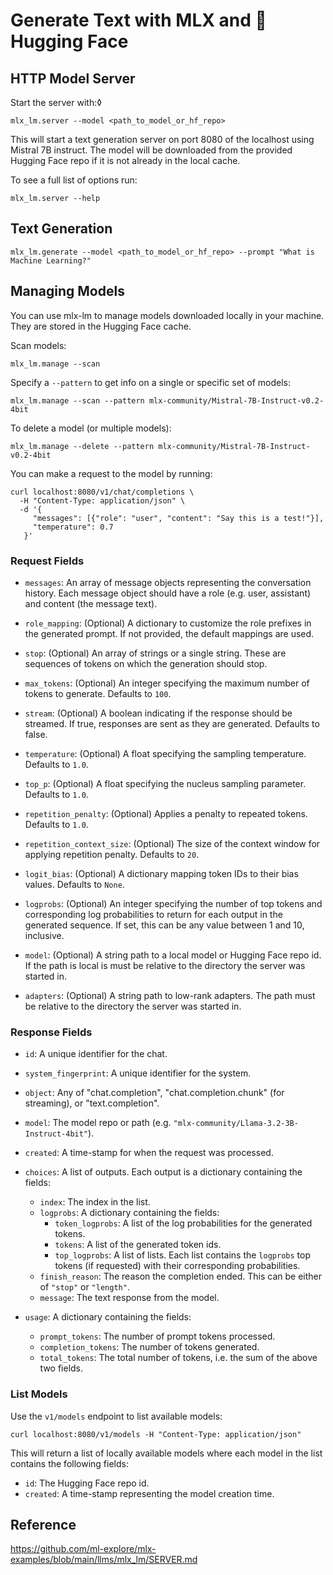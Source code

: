 # Generate Text with MLX and 🤗 Hugging Face

## HTTP Model Server

Start the server with:◊

```shell
mlx_lm.server --model <path_to_model_or_hf_repo>
```

This will start a text generation server on port 8080 of the localhost using Mistral 7B instruct. The model will be downloaded from the provided Hugging Face repo if it is not already in the local cache.

To see a full list of options run:
```shell
mlx_lm.server --help
```

## Text Generation

```shell
mlx_lm.generate --model <path_to_model_or_hf_repo> --prompt "What is Machine Learning?"
```


## Managing Models

You can use mlx-lm to manage models downloaded locally in your machine. They are stored in the Hugging Face cache.

Scan models:

```shell
mlx_lm.manage --scan
```

Specify a `--pattern` to get info on a single or specific set of models:
```shell
mlx_lm.manage --scan --pattern mlx-community/Mistral-7B-Instruct-v0.2-4bit
```
To delete a model (or multiple models):
```shell
mlx_lm.manage --delete --pattern mlx-community/Mistral-7B-Instruct-v0.2-4bit
```


You can make a request to the model by running:

```shell
curl localhost:8080/v1/chat/completions \
  -H "Content-Type: application/json" \
  -d '{
     "messages": [{"role": "user", "content": "Say this is a test!"}],
     "temperature": 0.7
   }'
```

### Request Fields

- `messages`: An array of message objects representing the conversation
  history. Each message object should have a role (e.g. user, assistant) and
  content (the message text).

- `role_mapping`: (Optional) A dictionary to customize the role prefixes in
  the generated prompt. If not provided, the default mappings are used.

- `stop`: (Optional) An array of strings or a single string. These are
  sequences of tokens on which the generation should stop.

- `max_tokens`: (Optional) An integer specifying the maximum number of tokens
  to generate. Defaults to `100`.

- `stream`: (Optional) A boolean indicating if the response should be
  streamed. If true, responses are sent as they are generated. Defaults to
  false.

- `temperature`: (Optional) A float specifying the sampling temperature.
  Defaults to `1.0`.

- `top_p`: (Optional) A float specifying the nucleus sampling parameter.
  Defaults to `1.0`.

- `repetition_penalty`: (Optional) Applies a penalty to repeated tokens.
  Defaults to `1.0`.

- `repetition_context_size`: (Optional) The size of the context window for
  applying repetition penalty. Defaults to `20`.

- `logit_bias`: (Optional) A dictionary mapping token IDs to their bias
  values. Defaults to `None`.

- `logprobs`: (Optional) An integer specifying the number of top tokens and
  corresponding log probabilities to return for each output in the generated
  sequence. If set, this can be any value between 1 and 10, inclusive.

- `model`: (Optional) A string path to a local model or Hugging Face repo id.
  If the path is local is must be relative to the directory the server was
  started in.

- `adapters`: (Optional) A string path to low-rank adapters. The path must be
  relative to the directory the server was started in.

### Response Fields

- `id`: A unique identifier for the chat.

- `system_fingerprint`: A unique identifier for the system.

- `object`: Any of "chat.completion", "chat.completion.chunk" (for
  streaming), or "text.completion".

- `model`: The model repo or path (e.g. `"mlx-community/Llama-3.2-3B-Instruct-4bit"`).

- `created`: A time-stamp for when the request was processed.

- `choices`: A list of outputs. Each output is a dictionary containing the fields:
    - `index`: The index in the list.
    - `logprobs`: A dictionary containing the fields:
        - `token_logprobs`: A list of the log probabilities for the generated
          tokens.
        - `tokens`: A list of the generated token ids.
        - `top_logprobs`: A list of lists. Each list contains the `logprobs`
          top tokens (if requested) with their corresponding probabilities.
    - `finish_reason`: The reason the completion ended. This can be either of
      `"stop"` or `"length"`.
    - `message`: The text response from the model.

- `usage`: A dictionary containing the fields:
    - `prompt_tokens`: The number of prompt tokens processed.
    - `completion_tokens`: The number of tokens generated.
    - `total_tokens`: The total number of tokens, i.e. the sum of the above two fields.

### List Models

Use the `v1/models` endpoint to list available models:

```shell
curl localhost:8080/v1/models -H "Content-Type: application/json"
```

This will return a list of locally available models where each model in the
list contains the following fields:

- `id`: The Hugging Face repo id.
- `created`: A time-stamp representing the model creation time.

## Reference

https://github.com/ml-explore/mlx-examples/blob/main/llms/mlx_lm/SERVER.md